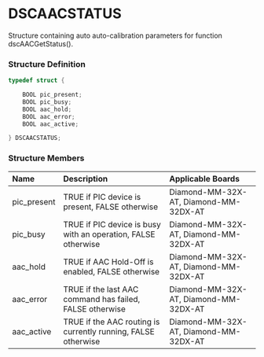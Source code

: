 # DSCAACSTATUS

Structure containing auto auto-calibration parameters for function dscAACGetStatus\(\).

### Structure Definition

```c
typedef struct {

    BOOL pic_present;
    BOOL pic_busy;
    BOOL aac_hold;
    BOOL aac_error;
    BOOL aac_active;

} DSCAACSTATUS;
```

### Structure Members

| Name | Description | Applicable Boards |
| :--- | :--- | :--- |
| pic\_present | TRUE if PIC device is present, FALSE otherwise | Diamond-MM-32X-AT, Diamond-MM-32DX-AT |
| pic\_busy | TRUE if PIC device is busy with an operation, FALSE otherwise | Diamond-MM-32X-AT, Diamond-MM-32DX-AT |
| aac\_hold | TRUE if AAC Hold-Off is enabled, FALSE otherwise | Diamond-MM-32X-AT, Diamond-MM-32DX-AT |
| aac\_error | TRUE if the last AAC command has failed, FALSE otherwise | Diamond-MM-32X-AT, Diamond-MM-32DX-AT |
| aac\_active | TRUE if the AAC routing is currently running, FALSE otherwise | Diamond-MM-32X-AT, Diamond-MM-32DX-AT |

